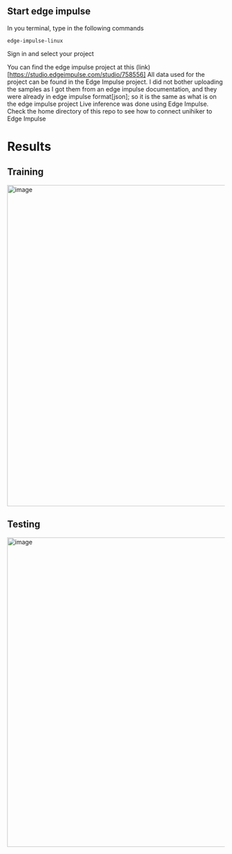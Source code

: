 
## Start edge impulse
In you terminal, type in the following commands
```
edge-impulse-linux
```
Sign in and select your project


You can find the edge impulse project at this (link)[https://studio.edgeimpulse.com/studio/758556]
All data used for the project can be found in the Edge Impulse project. 
I did not bother uploading the samples as I got them from an edge impulse documentation, and they were already in edge impulse format[json]; so it is the same as what is on the edge impulse project
Live inference was done using Edge Impulse. Check the home directory of this repo to see how to connect unihiker to Edge Impulse

# Results
## Training

<img width="1247" height="742" alt="image" src="https://github.com/user-attachments/assets/688deddd-e1d2-4132-90f2-fb169b451c24" />

## Testing
<img width="1228" height="715" alt="image" src="https://github.com/user-attachments/assets/28a8718d-4bef-476a-9526-bf7f628659a8" />




